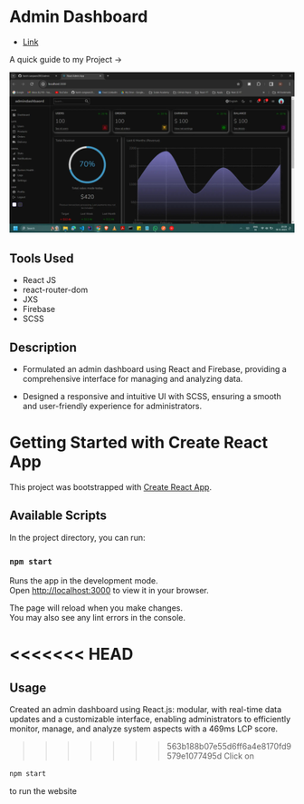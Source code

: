 # Admin Dashboard

- [Link](https://harsh-admin-dashboard.vercel.app/)

A quick guide to my Project ->

<img src = "/image.webp">

## Tools Used

- React JS
- react-router-dom
- JXS
- Firebase
- SCSS


## Description

- Formulated an admin dashboard using React and Firebase, providing a comprehensive interface for managing and analyzing data.

- Designed a responsive and intuitive UI with SCSS, ensuring a smooth and user-friendly experience for administrators.

# Getting Started with Create React App

This project was bootstrapped with [Create React App](https://github.com/facebook/create-react-app).

## Available Scripts

In the project directory, you can run:

### `npm start`

Runs the app in the development mode.\
Open [http://localhost:3000](http://localhost:3000) to view it in your browser.

The page will reload when you make changes.\
You may also see any lint errors in the console.

<<<<<<< HEAD
=======
## Usage

Created an admin dashboard using React.js: modular, with real-time data updates and a customizable interface, enabling administrators to efficiently monitor, manage, and analyze system aspects with a 469ms LCP score.

>>>>>>> 563b188b07e55d6ff6a4e8170fd9579e1077495d
Click on

```js
npm start
``` 
to run the website
